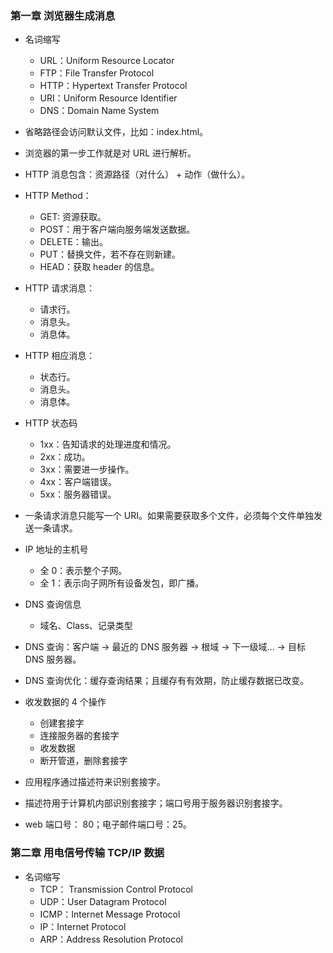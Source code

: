 ### 第一章 浏览器生成消息
* 名词缩写
    - URL：Uniform Resource Locator
    - FTP：File Transfer Protocol
    - HTTP：Hypertext Transfer Protocol
    - URI：Uniform Resource Identifier
    - DNS：Domain Name System

* 省略路径会访问默认文件，比如：index.html。
* 浏览器的第一步工作就是对 URL 进行解析。
* HTTP 消息包含：资源路径（对什么） + 动作（做什么）。
* HTTP Method：
    - GET: 资源获取。
    - POST：用于客户端向服务端发送数据。
    - DELETE：输出。
    - PUT：替换文件，若不存在则新建。
    - HEAD：获取 header 的信息。
* HTTP 请求消息：
    - 请求行。
    - 消息头。
    - 消息体。
* HTTP 相应消息：
    - 状态行。
    - 消息头。
    - 消息体。

* HTTP 状态码
    - 1xx：告知请求的处理进度和情况。
    - 2xx：成功。
    - 3xx：需要进一步操作。
    - 4xx：客户端错误。
    - 5xx：服务器错误。
* 一条请求消息只能写一个 URI。如果需要获取多个文件，必须每个文件单独发送一条请求。
* IP 地址的主机号
    - 全 0：表示整个子网。
    - 全 1：表示向子网所有设备发包，即广播。
* DNS 查询信息
    - 域名、Class、记录类型
* DNS 查询：客户端 -> 最近的 DNS 服务器 -> 根域 -> 下一级域... -> 目标 DNS 服务器。
* DNS 查询优化：缓存查询结果；且缓存有有效期，防止缓存数据已改变。
* 收发数据的 4 个操作
    - 创建套接字
    - 连接服务器的套接字
    - 收发数据
    - 断开管道，删除套接字
* 应用程序通过描述符来识别套接字。
* 描述符用于计算机内部识别套接字；端口号用于服务器识别套接字。
* web 端口号： 80；电子邮件端口号：25。

### 第二章 用电信号传输 TCP/IP 数据
* 名词缩写
    - TCP： Transmission Control Protocol
    - UDP：User Datagram Protocol
    - ICMP：Internet Message Protocol
    - IP：Internet Protocol
    - ARP：Address Resolution Protocol


